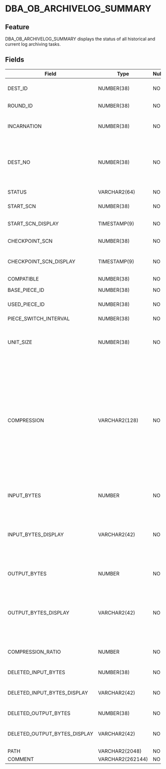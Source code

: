 # DBA_OB_ARCHIVELOG_SUMMARY

## Feature
DBA_OB_ARCHIVELOG_SUMMARY displays the status of all historical and current log archiving tasks.
## Fields

| Field | Type | Nullable | Description |
| --- | --- | --- | --- |
| DEST_ID | NUMBER(38) | NO | The path ID. The system allocates a unique ID to each specified path. |
| ROUND_ID | NUMBER(38) | NO | The nth complete clog backup data flow. |
| INCARNATION | NUMBER(38) | NO | The nth incarnation of the database after the Flashback Database operation. |
| DEST_NO | NUMBER(38) | NO | The log archive destination number. For example, the destination number of log_archive_dest is 0, and that of log_archive_dest_1 is 1. |
| STATUS | VARCHAR2(64) | NO | The status of the backup task. |
| START_SCN | NUMBER(38) | NO | The SCN at which the backup starts. |
| START_SCN_DISPLAY | TIMESTAMP(9) | NO | The value of START_SCN after being converted into the unit of time. |
| CHECKPOINT_SCN | NUMBER(38) | NO | The current archive checkpoint. |
| CHECKPOINT_SCN_DISPLAY | TIMESTAMP(9) | NO | The value of CHECKPOINT_SCN after being converted into the unit of time. |
| COMPATIBLE | NUMBER(38) | NO | The compatibility version. |
| BASE_PIECE_ID | NUMBER(38) | NO | The ID of the first piece of the round. |
| USED_PIECE_ID | NUMBER(38) | NO | The ID of the piece used by the round. |
| PIECE_SWITCH_INTERVAL | NUMBER(38) | NO | The interval of piece switchover. |
| UNIT_SIZE | NUMBER(38) | NO | The size of the log block into which archived log data is compressed or encrypted. At present, this field is not supported. |
| COMPRESSION | VARCHAR2(128) | NO | The compression algorithm. Valid values:<ul><li> none: indicates that the archived log data is not compressed. </li><li> lz4_1.0: indicates that the lz4_1.0 compression algorithm is used to compress the archived log data. </li><li>zstd_1.3.8: indicates that the zstd_1.3.8 compression algorithm is used to compress the archived log data.</li></ul></br>At present, this field is not supported. |
| INPUT_BYTES | NUMBER | NO | The volume of data read.<br>At present, OceanBase Database does not support this field. |
| INPUT_BYTES_DISPLAY | VARCHAR2(42) | NO | The size of the read data with the unit of measurement. Sample value: 798.01 M or 5.25 G.<br>At present, OceanBase Database does not support this field. |
| OUTPUT_BYTES | NUMBER | NO | The volume of data output.<br>At present, OceanBase Database does not support this field. |
| OUTPUT_BYTES_DISPLAY | VARCHAR2(42) | NO | The size of the output data with the unit of measurement. Sample value: 798.01 M or 5.25 G.<br>At present, OceanBase Database does not support this field. |
| COMPRESSION_RATIO | NUMBER | NO | The compression ratio.<br>At present, OceanBase Database does not support this field. |
| DELETED_INPUT_BYTES | NUMBER(38) | NO | The volume of raw data deleted. |
| DELETED_INPUT_BYTES_DISPLAY | VARCHAR2(42) | NO | The unit of DELETED_INPUT_BYTES after conversion, which can be MB, GB, TB, or PB. |
| DELETED_OUTPUT_BYTES | NUMBER(38) | NO | The volume of valid data deleted. |
| DELETED_OUTPUT_BYTES_DISPLAY | VARCHAR2(42) | NO | The unit of DELETED_OUTPUT_BYTES after conversion, which can be MB, GB, TB, or PB. |
| PATH | VARCHAR2(2048) | NO | The error prompt. |
| COMMENT | VARCHAR2(262144) | NO | The archive path. |
